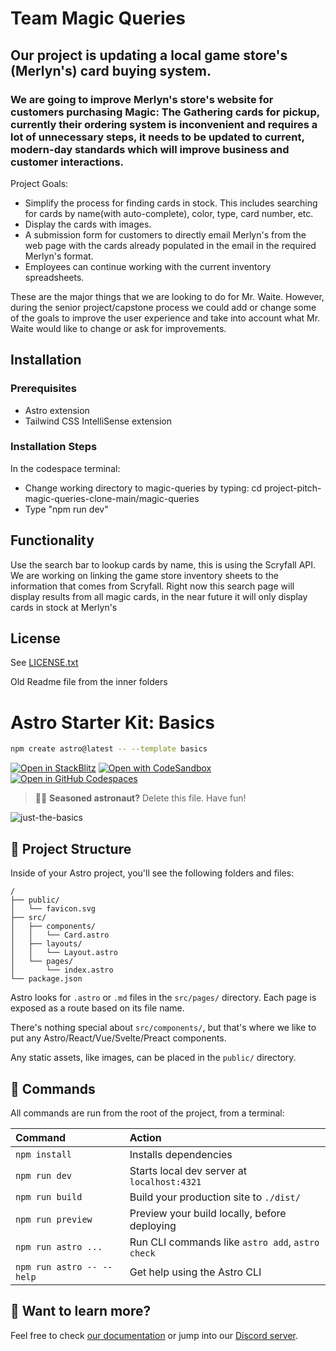# Team Magic Queries

## Our project is updating a local game store's (Merlyn's) card buying system.  

### We are going to improve Merlyn's store's website for customers purchasing Magic: The Gathering cards for pickup, currently their ordering system is inconvenient and requires a lot of unnecessary steps, it needs to be updated to current, modern-day standards which will improve business and customer interactions. 

Project Goals:

  * Simplify the process for finding cards in stock. This includes searching for cards by name(with auto-complete), color, type, card number, etc.
  * Display the cards with images.
  * A submission form for customers to directly email Merlyn's from the web page with the cards already populated in the email in the required Merlyn's format.
  * Employees can continue working with the current inventory spreadsheets.

These are the major things that we are looking to do for Mr. Waite. However, during the senior project/capstone process we could add or change some of the goals to improve the user experience and take into account what Mr. Waite would like to change or ask for improvements.

## Installation

### Prerequisites

  - Astro extension
  - Tailwind CSS IntelliSense extension

### Installation Steps

In the codespace terminal:

  - Change working directory to magic-queries by typing: cd project-pitch-magic-queries-clone-main/magic-queries
  - Type "npm run dev"

## Functionality

Use the search bar to lookup cards by name, this is using the Scryfall API. We are working on linking the game store inventory sheets to the information that comes from Scryfall. Right now this search page will display results from all magic cards, in the near future it will only display cards in stock at Merlyn's

## License

See [LICENSE.txt](https://github.com/CSCD488-Winter2024/Magic-Queries-Main-Repo/blob/main/LICENSE.txt)

Old Readme file from the inner folders 
# Astro Starter Kit: Basics

```sh
npm create astro@latest -- --template basics
```

[![Open in StackBlitz](https://developer.stackblitz.com/img/open_in_stackblitz.svg)](https://stackblitz.com/github/withastro/astro/tree/latest/examples/basics)
[![Open with CodeSandbox](https://assets.codesandbox.io/github/button-edit-lime.svg)](https://codesandbox.io/p/sandbox/github/withastro/astro/tree/latest/examples/basics)
[![Open in GitHub Codespaces](https://github.com/codespaces/badge.svg)](https://codespaces.new/withastro/astro?devcontainer_path=.devcontainer/basics/devcontainer.json)

> 🧑‍🚀 **Seasoned astronaut?** Delete this file. Have fun!

![just-the-basics](https://github.com/withastro/astro/assets/2244813/a0a5533c-a856-4198-8470-2d67b1d7c554)

## 🚀 Project Structure

Inside of your Astro project, you'll see the following folders and files:

```text
/
├── public/
│   └── favicon.svg
├── src/
│   ├── components/
│   │   └── Card.astro
│   ├── layouts/
│   │   └── Layout.astro
│   └── pages/
│       └── index.astro
└── package.json
```

Astro looks for `.astro` or `.md` files in the `src/pages/` directory. Each page is exposed as a route based on its file name.

There's nothing special about `src/components/`, but that's where we like to put any Astro/React/Vue/Svelte/Preact components.

Any static assets, like images, can be placed in the `public/` directory.

## 🧞 Commands

All commands are run from the root of the project, from a terminal:

| Command                   | Action                                           |
| :------------------------ | :----------------------------------------------- |
| `npm install`             | Installs dependencies                            |
| `npm run dev`             | Starts local dev server at `localhost:4321`      |
| `npm run build`           | Build your production site to `./dist/`          |
| `npm run preview`         | Preview your build locally, before deploying     |
| `npm run astro ...`       | Run CLI commands like `astro add`, `astro check` |
| `npm run astro -- --help` | Get help using the Astro CLI                     |

## 👀 Want to learn more?

Feel free to check [our documentation](https://docs.astro.build) or jump into our [Discord server](https://astro.build/chat).
